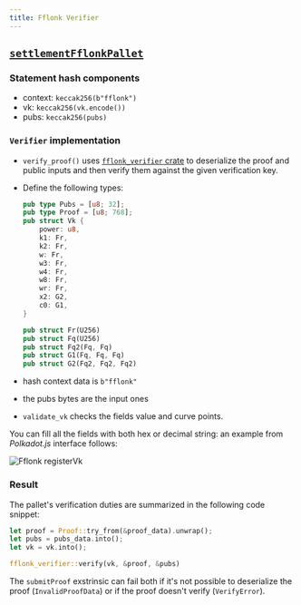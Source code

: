 ```yaml
---
title: Fflonk Verifier
---
```


## [`settlementFflonkPallet`](https://github.com/zkVerify/zkVerify/tree/main/verifiers/fflonk)

### Statement hash components

- context: `keccak256(b"fflonk")`
- vk: `keccak256(vk.encode())`
- pubs: `keccak256(pubs)`

### `Verifier` implementation

- `verify_proof()` uses [`fflonk_verifier` crate](https://github.com/HorizenLabs/fflonk_verifier/tree/v0.4.0) to deserialize
the proof and public inputs and then verify them against the given verification key.
- Define the following types:

    ```rust
    pub type Pubs = [u8; 32];
    pub type Proof = [u8; 768];
    pub struct Vk {
        power: u8,
        k1: Fr,
        k2: Fr,
        w: Fr,
        w3: Fr,
        w4: Fr,
        w8: Fr,
        wr: Fr,
        x2: G2,
        c0: G1, 
    }
    
    pub struct Fr(U256)
    pub struct Fq(U256)
    pub struct Fq2(Fq, Fq)
    pub struct G1(Fq, Fq, Fq)
    pub struct G2(Fq2, Fq2, Fq2)
    ```

- hash context data is `b"fflonk"`
- the pubs bytes are the input ones
- `validate_vk` checks the fields value and curve points.

You can fill all the fields with both hex or decimal string: an example from _Polkadot.js_ interface follows:

![Fflonk registerVk](../img/fflonk_register_vk.png)

### Result

The pallet's verification duties are summarized in the following code snippet:

```rust
let proof = Proof::try_from(&proof_data).unwrap();
let pubs = pubs_data.into();
let vk = vk.into();

fflonk_verifier::verify(vk, &proof, &pubs)
```

The `submitProof` exstrinsic can fail both if it's not possible to deserialize the proof (`InvalidProofData`) or if the proof doesn't
verify (`VerifyError`).
